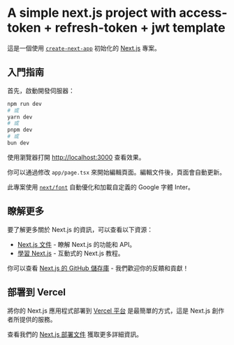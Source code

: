 # A simple next.js project with access-token + refresh-token + jwt template

這是一個使用 [`create-next-app`](https://github.com/vercel/next.js/tree/canary/packages/create-next-app) 初始化的 [Next.js](https://nextjs.org/) 專案。

## 入門指南

首先，啟動開發伺服器：

```bash
npm run dev
# 或
yarn dev
# 或
pnpm dev
# 或
bun dev
```

使用瀏覽器打開 [http://localhost:3000](http://localhost:3000) 查看效果。

你可以通過修改 `app/page.tsx` 來開始編輯頁面。編輯文件後，頁面會自動更新。

此專案使用 [`next/font`](https://nextjs.org/docs/basic-features/font-optimization) 自動優化和加載自定義的 Google 字體 Inter。

## 瞭解更多

要了解更多關於 Next.js 的資訊，可以查看以下資源：

- [Next.js 文件](https://nextjs.org/docs) - 瞭解 Next.js 的功能和 API。
- [學習 Next.js](https://nextjs.org/learn) - 互動式的 Next.js 教程。

你可以查看 [Next.js 的 GitHub 儲存庫](https://github.com/vercel/next.js/) - 我們歡迎你的反饋和貢獻！

## 部署到 Vercel

將你的 Next.js 應用程式部署到 [Vercel 平台](https://vercel.com/new?utm_medium=default-template&filter=next.js&utm_source=create-next-app&utm_campaign=create-next-app-readme) 是最簡單的方式，這是 Next.js 創作者所提供的服務。

查看我們的 [Next.js 部署文件](https://nextjs.org/docs/deployment) 獲取更多詳細資訊。